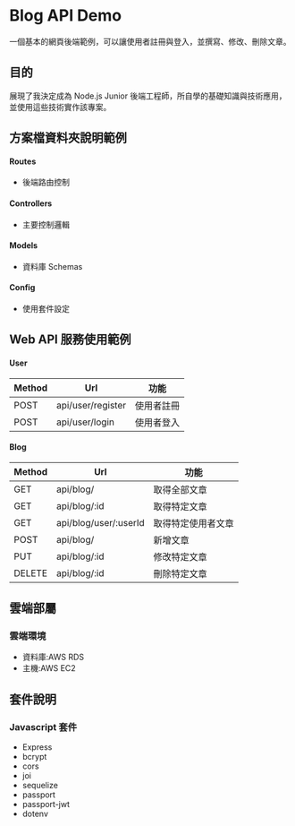# Blog API Demo

一個基本的網頁後端範例，可以讓使用者註冊與登入，並撰寫、修改、刪除文章。

## 目的

展現了我決定成為 Node.js Junior 後端工程師，所自學的基礎知識與技術應用，並使用這些技術實作該專案。

## 方案檔資料夾說明範例

#### Routes

- 後端路由控制

#### Controllers

- 主要控制邏輯

#### Models

- 資料庫 Schemas

#### Config

- 使用套件設定

## Web API 服務使用範例

#### User

| Method | Url               | 功能       |
| ------ | ----------------- | ---------- |
| POST   | api/user/register | 使用者註冊 |
| POST   | api/user/login    | 使用者登入 |

#### Blog

| Method | Url                   | 功能               |
| ------ | --------------------- | ------------------ |
| GET    | api/blog/             | 取得全部文章       |
| GET    | api/blog/:id          | 取得特定文章       |
| GET    | api/blog/user/:userId | 取得特定使用者文章 |
| POST   | api/blog/             | 新增文章           |
| PUT    | api/blog/:id          | 修改特定文章       |
| DELETE | api/blog/:id          | 刪除特定文章       |

## 雲端部屬

### 雲端環境

- 資料庫:AWS RDS
- 主機:AWS EC2

## 套件說明

### Javascript 套件

- Express
- bcrypt
- cors
- joi
- sequelize
- passport
- passport-jwt
- dotenv
